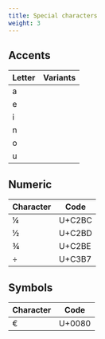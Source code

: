 ```yaml
---
title: Special characters
weight: 3
---
```


Accents
-------

| Letter | Variants |
|--------|----------|
| a      | |
| e      | |
| i      | |
| n      | |
| o      | |
| u      | |


Numeric
-------
| Character | Code   |
|-----------|--------|
| ¼         | U+C2BC |
| ½         | U+C2BD |
| ¾         | U+C2BE |
| ÷         | U+C3B7 |


Symbols
-------
| Character | Code   |
| --------- | ------ |
| €         | U+0080 |



